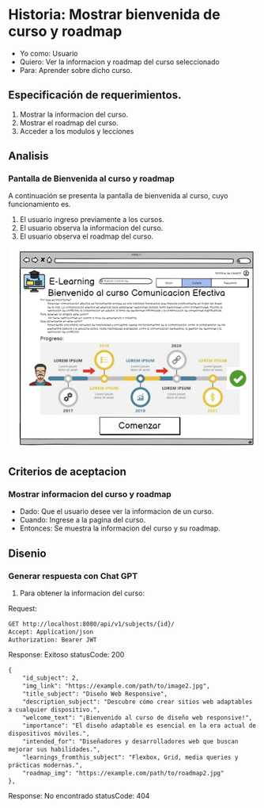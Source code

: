# Historia: Mostrar bienvenida de curso y roadmap

- Yo como: Usuario 
- Quiero: Ver la informacion y roadmap del curso seleccionado
- Para: Aprender sobre dicho curso.

## Especificación de requerimientos.

1. Mostrar la informacion del curso. 
2. Mostrar el roadmap del curso.
3. Acceder a los modulos y lecciones

## Analisis

### Pantalla de Bienvenida al curso y roadmap

A continuación se presenta la pantalla de bienvenida al curso, cuyo funcionamiento es.

1. El usuario ingreso previamente a los cursos.
2. El usuario observa la informacion del curso.
3. El usuario observa el roadmap del curso.


![Alt text](image-(2).png)

## Criterios de aceptacion

### Mostrar informacion del curso y roadmap

- Dado: Que el usuario desee ver la informacion de un curso.
- Cuando: Ingrese a la pagina del curso.
- Entonces: Se muestra la informacion del curso y su roadmap.

## Disenio

### Generar respuesta con Chat GPT

1. Para obtener la informacion del curso:

Request:
```
GET http://localhost:8080/api/v1/subjects/{id}/
Accept: Application/json
Authorization: Bearer JWT
```

Response: Exitoso statusCode: 200
```
{
    "id_subject": 2,
    "img_link": "https://example.com/path/to/image2.jpg",
    "title_subject": "Diseño Web Responsive",
    "description_subject": "Descubre cómo crear sitios web adaptables a cualquier dispositivo.",
    "welcome_text": "¡Bienvenido al curso de diseño web responsive!",
    "importance": "El diseño adaptable es esencial en la era actual de dispositivos móviles.",
    "intended_for": "Diseñadores y desarrolladores web que buscan mejorar sus habilidades.",
    "learnings_fromthis_subject": "Flexbox, Grid, media queries y prácticas modernas.",
    "roadmap_img": "https://example.com/path/to/roadmap2.jpg"
},

```

Response: No encontrado statusCode: 404
```

```





